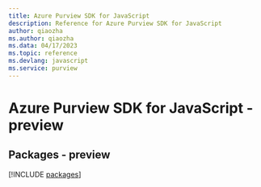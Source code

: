 ```yaml
---
title: Azure Purview SDK for JavaScript
description: Reference for Azure Purview SDK for JavaScript
author: qiaozha
ms.author: qiaozha
ms.data: 04/17/2023
ms.topic: reference
ms.devlang: javascript
ms.service: purview
---
```

# Azure Purview SDK for JavaScript - preview
## Packages - preview
[!INCLUDE [packages](purview-index.md)]